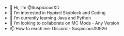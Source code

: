 - 👋 Hi, I’m @SuspiciousXD
- 👀 I’m interested in Hypixel Skyblock and Coding
- 🌱 I’m currently learning Java and Python
- 💞️ I’m looking to collaborate on MC Mods - Any Version
- 📫 How to reach me: Discord - Suspicious#0926

<!---
SuspiciousXD/SuspiciousXD is a ✨ special ✨ repository because its `README.md` (this file) appears on your GitHub profile.
You can click the Preview link to take a look at your changes.
--->
